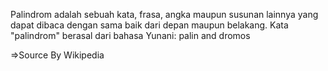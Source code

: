 Palindrom adalah sebuah kata, frasa, angka maupun susunan lainnya yang dapat dibaca dengan sama baik dari depan maupun belakang. Kata "palindrom" berasal dari bahasa Yunani: palin and dromos

=>Source By Wikipedia
